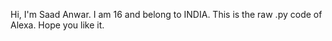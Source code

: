 Hi,
I'm Saad Anwar. 
I am 16 and belong to INDIA. 
This is the raw .py code of Alexa. 
Hope you like it. 
